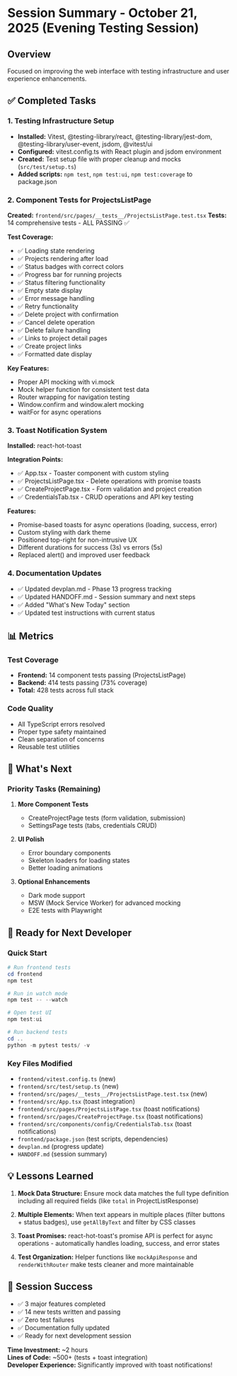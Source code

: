 # Session Summary - October 21, 2025 (Evening Testing Session)

## Overview
Focused on improving the web interface with testing infrastructure and user experience enhancements.

## ✅ Completed Tasks

### 1. Testing Infrastructure Setup
- **Installed:** Vitest, @testing-library/react, @testing-library/jest-dom, @testing-library/user-event, jsdom, @vitest/ui
- **Configured:** vitest.config.ts with React plugin and jsdom environment
- **Created:** Test setup file with proper cleanup and mocks (`src/test/setup.ts`)
- **Added scripts:** `npm test`, `npm test:ui`, `npm test:coverage` to package.json

### 2. Component Tests for ProjectsListPage
**Created:** `frontend/src/pages/__tests__/ProjectsListPage.test.tsx`
**Tests:** 14 comprehensive tests - ALL PASSING ✅

**Test Coverage:**
- ✅ Loading state rendering
- ✅ Projects rendering after load
- ✅ Status badges with correct colors
- ✅ Progress bar for running projects
- ✅ Status filtering functionality
- ✅ Empty state display
- ✅ Error message handling
- ✅ Retry functionality
- ✅ Delete project with confirmation
- ✅ Cancel delete operation
- ✅ Delete failure handling
- ✅ Links to project detail pages
- ✅ Create project links
- ✅ Formatted date display

**Key Features:**
- Proper API mocking with vi.mock
- Mock helper function for consistent test data
- Router wrapping for navigation testing
- Window.confirm and window.alert mocking
- waitFor for async operations

### 3. Toast Notification System
**Installed:** react-hot-toast

**Integration Points:**
- ✅ App.tsx - Toaster component with custom styling
- ✅ ProjectsListPage.tsx - Delete operations with promise toasts
- ✅ CreateProjectPage.tsx - Form validation and project creation
- ✅ CredentialsTab.tsx - CRUD operations and API key testing

**Features:**
- Promise-based toasts for async operations (loading, success, error)
- Custom styling with dark theme
- Positioned top-right for non-intrusive UX
- Different durations for success (3s) vs errors (5s)
- Replaced alert() and improved user feedback

### 4. Documentation Updates
- ✅ Updated devplan.md - Phase 13 progress tracking
- ✅ Updated HANDOFF.md - Session summary and next steps
- ✅ Added "What's New Today" section
- ✅ Updated test instructions with current status

## 📊 Metrics

### Test Coverage
- **Frontend:** 14 component tests passing (ProjectsListPage)
- **Backend:** 414 tests passing (73% coverage)
- **Total:** 428 tests across full stack

### Code Quality
- All TypeScript errors resolved
- Proper type safety maintained
- Clean separation of concerns
- Reusable test utilities

## 🎯 What's Next

### Priority Tasks (Remaining)
1. **More Component Tests**
   - CreateProjectPage tests (form validation, submission)
   - SettingsPage tests (tabs, credentials CRUD)

2. **UI Polish**
   - Error boundary components
   - Skeleton loaders for loading states
   - Better loading animations

3. **Optional Enhancements**
   - Dark mode support
   - MSW (Mock Service Worker) for advanced mocking
   - E2E tests with Playwright

## 🚀 Ready for Next Developer

### Quick Start
```powershell
# Run frontend tests
cd frontend
npm test

# Run in watch mode
npm test -- --watch

# Open test UI
npm test:ui

# Run backend tests
cd ..
python -m pytest tests/ -v
```

### Key Files Modified
- `frontend/vitest.config.ts` (new)
- `frontend/src/test/setup.ts` (new)
- `frontend/src/pages/__tests__/ProjectsListPage.test.tsx` (new)
- `frontend/src/App.tsx` (toast integration)
- `frontend/src/pages/ProjectsListPage.tsx` (toast notifications)
- `frontend/src/pages/CreateProjectPage.tsx` (toast notifications)
- `frontend/src/components/config/CredentialsTab.tsx` (toast notifications)
- `frontend/package.json` (test scripts, dependencies)
- `devplan.md` (progress update)
- `HANDOFF.md` (session summary)

## 💡 Lessons Learned

1. **Mock Data Structure:** Ensure mock data matches the full type definition including all required fields (like `total` in ProjectListResponse)

2. **Multiple Elements:** When text appears in multiple places (filter buttons + status badges), use `getAllByText` and filter by CSS classes

3. **Toast Promises:** react-hot-toast's promise API is perfect for async operations - automatically handles loading, success, and error states

4. **Test Organization:** Helper functions like `mockApiResponse` and `renderWithRouter` make tests cleaner and more maintainable

## 🎉 Session Success

- ✅ 3 major features completed
- ✅ 14 new tests written and passing
- ✅ Zero test failures
- ✅ Documentation fully updated
- ✅ Ready for next development session

**Time Investment:** ~2 hours  
**Lines of Code:** ~500+ (tests + toast integration)  
**Developer Experience:** Significantly improved with toast notifications!

